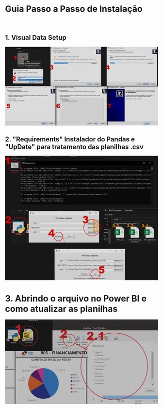 <h1> Guia Passo a Passo de Instalação </h1><br>

## 1. Visual Data Setup

<img src="https://github.com/fcostafelipe/PI-SPCBrasil-2020/blob/master/install_1.jpg" alt="passoapassoisntalacao"></a>

## 2. "Requirements" Instalador do Pandas e "UpDate" para tratamento das planilhas .csv

<img src="https://github.com/fcostafelipe/PI-SPCBrasil-2020/blob/master/install_requirements_update.jpg" alt="passoapassoisntalacao"></a>

# 3. Abrindo o arquivo no Power BI e como atualizar as planilhas

<img src="https://github.com/fcostafelipe/PI-SPCBrasil-2020/blob/master/install_powerbi.jpg" alt="powerbipassos"></a>


